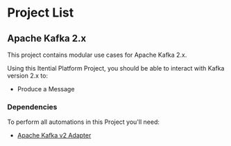 # Project List

## Apache Kafka 2.x

This project contains modular use cases for Apache Kafka 2.x.

Using this Itential Platform Project, you should be able to interact with Kafka version 2.x to:

- Produce a Message

### Dependencies
To perform all automations in this Project you'll need:
- [Apache Kafka v2 Adapter](https://gitlab.com/itentialopensource/adapters/adapter-kafkav2)
